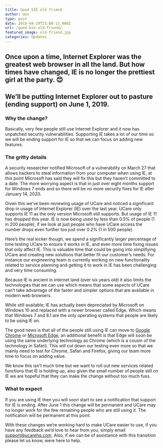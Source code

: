 ```yaml
---
title: Good bIE old friend
author: des
type: post
date: 2019-04-29T23:00:13.000Z
url: /good-bie-old-friend/
featured_image: old-friend.jpg
categories: Updates
---
```


## Once upon a time, Internet Explorer was the greatest web browser in all the land. But how times have changed, IE is no longer the prettiest girl at the party. 😊

## We’ll be putting Internet Explorer out to pasture (ending support) on June 1, 2019.

### Why the change?

Basically, very few people still use Internet Explorer and it now has unpatched security vulnerabilities. Supporting IE takes a lot of our time so we will be ending support for IE so that we can focus on adding new features.

### The gritty details

A security researcher notified Microsoft of a vulnerability on March 27 that allows hackers to steal information from your computer when using IE, at this point Microsoft has said they will fix this but they haven’t committed to a date. The more worrying aspect is that in just over eight months support for Windows 7 ends and so there will be no more security fixes for IE after January 14, 2020.

Given this we’ve been reviewing usage of UCare and noticed a significant drop in usage of Internet Explorer (IE) over the last year. UCare only supports IE 11 as the only version Microsoft still supports. But usage of IE 11 has dropped this year. IE is now being used by less than 0.5% of people (1 in 200 people), if we look at just people who have UCare access the number drops even further too just over 0.2% (1 in 500 people).

Here’s the real kicker though, we spend a significantly larger percentage of time testing UCare to ensure it works in IE, and even more time fixing issues that only affect IE. This is valuable time that could be going into simplifying UCare and creating new solutions that better fit our customer’s needs. For instance our engineering team is currently working on new functionality related to service planning and getting it to work in IE has been challenging and very time consuming.

Because IE is ancient in internet land (over six years old) it also limits the technologies that we can use which means that some aspects of UCare can’t take advantage of the faster and simpler options that are available in modern web browsers.

While still available; IE has actually been depreciated by Microsoft on Windows 10 and replaced with a newer browser called Edge. Which means that Windows 7 and 8.1 are the only operating systems that people are likely to be using IE on.

The good news is that all of the people still using IE can move to [Google Chrome](https://www.google.com.au/chrome/) or [Microsoft Edge](https://www.microsoft.com/en-au/windows/microsoft-edge), an additional benefit is that Edge will soon be using the same underlying technology as Chrome (which is a cousin of the technology in Safari). This will cut down our testing even more so that we mainly need to test for Chrome, Safari and Firefox, giving our team more time to focus on adding value.

We know this isn't much time but we want to roll out new services related functions that IE is holding up, also given the small number of people still on IE we are hopeful that they can make the change without too much fuss.

### What to expect

If you are using IE then you will soon start to see a notification that support for IE is ending. After June 1 this change will be permanent and UCare may no longer work for the few remaining people who are still using it. The notification will be permanent at this point.

With these changes we’re working hard to make UCare easier to use, if you have any feedback we’d love to hear from you, simply email support@ucarehq.com. Also, if we can be of assistance with this transition please let us know, were here to help.